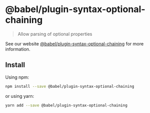 # @babel/plugin-syntax-optional-chaining

> Allow parsing of optional properties

See our website [@babel/plugin-syntax-optional-chaining](https://babeljs.io/docs/en/next/babel-plugin-syntax-optional-chaining.html) for more information.

## Install

Using npm:

```sh
npm install --save @babel/plugin-syntax-optional-chaining
```

or using yarn:

```sh
yarn add --save @babel/plugin-syntax-optional-chaining
```
